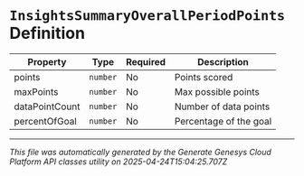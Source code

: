 # `InsightsSummaryOverallPeriodPoints` Definition

| Property | Type | Required | Description |
|----------|------|----------|-------------|
| points | `number` | No | Points scored |
| maxPoints | `number` | No | Max possible points |
| dataPointCount | `number` | No | Number of data points |
| percentOfGoal | `number` | No | Percentage of the goal |

---

*This file was automatically generated by the Generate Genesys Cloud Platform API classes utility on 2025-04-24T15:04:25.707Z*
